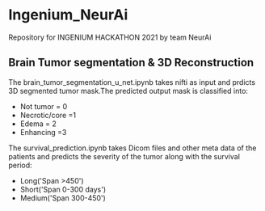 # Ingenium_NeurAi
Repository for INGENIUM HACKATHON 2021 by team NeurAi

## Brain Tumor segmentation & 3D Reconstruction
The brain_tumor_segmentation_u_net.ipynb takes nifti as input and prdicts 3D segmented tumor mask.The predicted output mask is classified into:
* Not tumor = 0
* Necrotic/core =1
* Edema = 2
* Enhancing =3

The survival_prediction.ipynb takes Dicom files and other meta data of the patients and predicts the severity of the tumor along with the survival period:
* Long('Span >450')
* Short('Span 0-300 days')
* Medium('Span 300-450')
